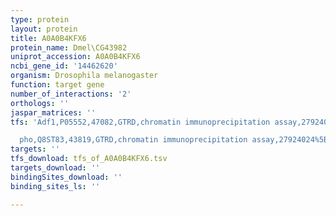 ```yaml
---
type: protein
layout: protein
title: A0A0B4KFX6
protein_name: Dmel\CG43982
uniprot_accession: A0A0B4KFX6
ncbi_gene_id: '14462620'
organism: Drosophila melanogaster
function: target gene
number_of_interactions: '2'
orthologs: ''
jaspar_matrices: ''
tfs: 'Adf1,P05552,47082,GTRD,chromatin immunoprecipitation assay,27924024%5Buid%5D,No

  pho,Q8ST83,43819,GTRD,chromatin immunoprecipitation assay,27924024%5Buid%5D,No'
targets: ''
tfs_download: tfs_of_A0A0B4KFX6.tsv
targets_download: ''
bindingSites_download: ''
binding_sites_ls: ''

---
```

